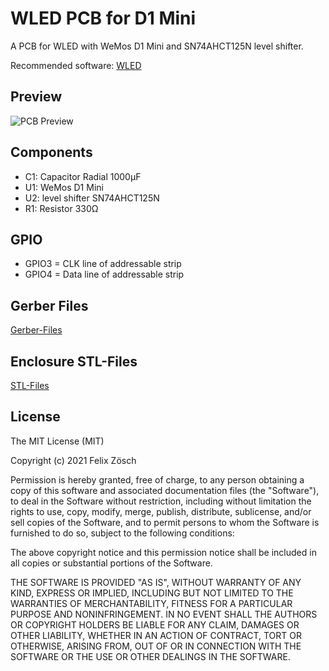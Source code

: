 # WLED PCB for D1 Mini
A PCB for WLED with WeMos D1 Mini and SN74AHCT125N level shifter.

Recommended software: [WLED](https://github.com/Aircoookie/WLED)

## Preview

![PCB Preview](https://github.com/zoesn89/WLED_PCB_D1_Mini/blob/dd8db2fea296fec09c73871bfd5c15ebb8459ad1/WLED_Controller4.png)

## Components

- C1: Capacitor Radial 1000μF
- U1: WeMos D1 Mini
- U2: level shifter SN74AHCT125N
- R1: Resistor 330Ω


## GPIO

- GPIO3 = CLK line of addressable strip
- GPIO4 = Data line of addressable strip

## Gerber Files
[Gerber-Files](https://github.com/zoesn89/WLED_PCB_D1_Mini/releases)

## Enclosure STL-Files
[STL-Files](https://github.com/zoesn89/WLED_PCB_D1_Mini/tree/main/Enclosure)

## License

The MIT License (MIT)

Copyright (c) 2021 Felix Zösch

Permission is hereby granted, free of charge, to any person obtaining a copy
of this software and associated documentation files (the "Software"), to deal
in the Software without restriction, including without limitation the rights
to use, copy, modify, merge, publish, distribute, sublicense, and/or sell
copies of the Software, and to permit persons to whom the Software is
furnished to do so, subject to the following conditions:

The above copyright notice and this permission notice shall be included in
all copies or substantial portions of the Software.

THE SOFTWARE IS PROVIDED "AS IS", WITHOUT WARRANTY OF ANY KIND, EXPRESS OR
IMPLIED, INCLUDING BUT NOT LIMITED TO THE WARRANTIES OF MERCHANTABILITY,
FITNESS FOR A PARTICULAR PURPOSE AND NONINFRINGEMENT. IN NO EVENT SHALL THE
AUTHORS OR COPYRIGHT HOLDERS BE LIABLE FOR ANY CLAIM, DAMAGES OR OTHER
LIABILITY, WHETHER IN AN ACTION OF CONTRACT, TORT OR OTHERWISE, ARISING FROM,
OUT OF OR IN CONNECTION WITH THE SOFTWARE OR THE USE OR OTHER DEALINGS IN
THE SOFTWARE.
